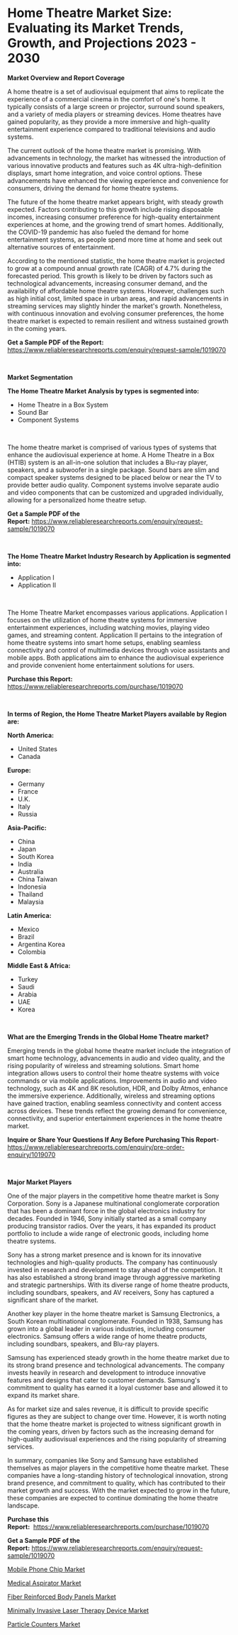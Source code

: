 <p><h1>Home Theatre Market Size: Evaluating its Market Trends, Growth, and Projections 2023 - 2030</h1></p><p><strong>Market Overview and Report Coverage</strong></p>
<p><p>A home theatre is a set of audiovisual equipment that aims to replicate the experience of a commercial cinema in the comfort of one's home. It typically consists of a large screen or projector, surround sound speakers, and a variety of media players or streaming devices. Home theatres have gained popularity, as they provide a more immersive and high-quality entertainment experience compared to traditional televisions and audio systems.</p><p>The current outlook of the home theatre market is promising. With advancements in technology, the market has witnessed the introduction of various innovative products and features such as 4K ultra-high-definition displays, smart home integration, and voice control options. These advancements have enhanced the viewing experience and convenience for consumers, driving the demand for home theatre systems.</p><p>The future of the home theatre market appears bright, with steady growth expected. Factors contributing to this growth include rising disposable incomes, increasing consumer preference for high-quality entertainment experiences at home, and the growing trend of smart homes. Additionally, the COVID-19 pandemic has also fueled the demand for home entertainment systems, as people spend more time at home and seek out alternative sources of entertainment.</p><p>According to the mentioned statistic, the home theatre market is projected to grow at a compound annual growth rate (CAGR) of 4.7% during the forecasted period. This growth is likely to be driven by factors such as technological advancements, increasing consumer demand, and the availability of affordable home theatre systems. However, challenges such as high initial cost, limited space in urban areas, and rapid advancements in streaming services may slightly hinder the market's growth. Nonetheless, with continuous innovation and evolving consumer preferences, the home theatre market is expected to remain resilient and witness sustained growth in the coming years.</p></p>
<p><strong>Get a Sample PDF of the Report:</strong> <a href="https://www.reliableresearchreports.com/enquiry/request-sample/1019070">https://www.reliableresearchreports.com/enquiry/request-sample/1019070</a></p>
<p>&nbsp;</p>
<p><strong>Market Segmentation</strong></p>
<p><strong>The Home Theatre Market Analysis by types is segmented into:</strong></p>
<p><ul><li>Home Theatre in a Box System</li><li>Sound Bar</li><li>Component Systems</li></ul></p>
<p>&nbsp;</p>
<p><p>The home theatre market is comprised of various types of systems that enhance the audiovisual experience at home. A Home Theatre in a Box (HTIB) system is an all-in-one solution that includes a Blu-ray player, speakers, and a subwoofer in a single package. Sound bars are slim and compact speaker systems designed to be placed below or near the TV to provide better audio quality. Component systems involve separate audio and video components that can be customized and upgraded individually, allowing for a personalized home theatre setup.</p></p>
<p><strong>Get a Sample PDF of the Report:</strong>&nbsp;<a href="https://www.reliableresearchreports.com/enquiry/request-sample/1019070">https://www.reliableresearchreports.com/enquiry/request-sample/1019070</a></p>
<p>&nbsp;</p>
<p><strong>The Home Theatre Market Industry Research by Application is segmented into:</strong></p>
<p><ul><li>Application I</li><li>Application II</li></ul></p>
<p>&nbsp;</p>
<p><p>The Home Theatre Market encompasses various applications. Application I focuses on the utilization of home theatre systems for immersive entertainment experiences, including watching movies, playing video games, and streaming content. Application II pertains to the integration of home theatre systems into smart home setups, enabling seamless connectivity and control of multimedia devices through voice assistants and mobile apps. Both applications aim to enhance the audiovisual experience and provide convenient home entertainment solutions for users.</p></p>
<p><strong>Purchase this Report:</strong>&nbsp; <a href="https://www.reliableresearchreports.com/purchase/1019070">https://www.reliableresearchreports.com/purchase/1019070</a></p>
<p>&nbsp;</p>
<p><strong>In terms of Region, the Home Theatre Market Players available by Region are:</strong></p>
<p>
    <p> <strong> North America: </strong>
        <ul>
            <li>United States</li>
            <li>Canada</li>
        </ul>
        </p> 
    <p> <strong> Europe: </strong>
        <ul>
            <li>Germany</li>
            <li>France</li>
            <li>U.K.</li>
            <li>Italy</li>
            <li>Russia</li>
        </ul>
        </p> 
    <p> <strong> Asia-Pacific: </strong>
        <ul>
            <li>China</li>
            <li>Japan</li>
            <li>South Korea</li>
            <li>India</li>
            <li>Australia</li>
            <li>China Taiwan</li>
            <li>Indonesia</li>
            <li>Thailand</li>
            <li>Malaysia</li>
        </ul>
        </p> 
    <p> <strong> Latin America: </strong>
        <ul>
            <li>Mexico</li>
            <li>Brazil</li>
            <li>Argentina Korea</li>
            <li>Colombia</li>
        </ul>
        </p> 
    <p> <strong> Middle East & Africa: </strong>
        <ul>
            <li>Turkey</li>
            <li>Saudi</li>
            <li>Arabia</li>
            <li>UAE</li>
            <li>Korea</li>
        </ul>
    </p>
    </p>
<p>&nbsp;</p>
<p><strong>What are the Emerging Trends in the Global Home Theatre market?</strong></p>
<p><p>Emerging trends in the global home theatre market include the integration of smart home technology, advancements in audio and video quality, and the rising popularity of wireless and streaming solutions. Smart home integration allows users to control their home theatre systems with voice commands or via mobile applications. Improvements in audio and video technology, such as 4K and 8K resolution, HDR, and Dolby Atmos, enhance the immersive experience. Additionally, wireless and streaming options have gained traction, enabling seamless connectivity and content access across devices. These trends reflect the growing demand for convenience, connectivity, and superior entertainment experiences in the home theatre market.</p></p>
<p><strong>Inquire or Share Your Questions If Any Before Purchasing This Report</strong>- <a href="https://www.reliableresearchreports.com/enquiry/pre-order-enquiry/1019070">https://www.reliableresearchreports.com/enquiry/pre-order-enquiry/1019070</a></p>
<p>&nbsp;</p>
<p><strong>Major Market Players</strong></p>
<p><p>One of the major players in the competitive home theatre market is Sony Corporation. Sony is a Japanese multinational conglomerate corporation that has been a dominant force in the global electronics industry for decades. Founded in 1946, Sony initially started as a small company producing transistor radios. Over the years, it has expanded its product portfolio to include a wide range of electronic goods, including home theatre systems.</p><p>Sony has a strong market presence and is known for its innovative technologies and high-quality products. The company has continuously invested in research and development to stay ahead of the competition. It has also established a strong brand image through aggressive marketing and strategic partnerships. With its diverse range of home theatre products, including soundbars, speakers, and AV receivers, Sony has captured a significant share of the market.</p><p>Another key player in the home theatre market is Samsung Electronics, a South Korean multinational conglomerate. Founded in 1938, Samsung has grown into a global leader in various industries, including consumer electronics. Samsung offers a wide range of home theatre products, including soundbars, speakers, and Blu-ray players.</p><p>Samsung has experienced steady growth in the home theatre market due to its strong brand presence and technological advancements. The company invests heavily in research and development to introduce innovative features and designs that cater to customer demands. Samsung's commitment to quality has earned it a loyal customer base and allowed it to expand its market share.</p><p>As for market size and sales revenue, it is difficult to provide specific figures as they are subject to change over time. However, it is worth noting that the home theatre market is projected to witness significant growth in the coming years, driven by factors such as the increasing demand for high-quality audiovisual experiences and the rising popularity of streaming services.</p><p>In summary, companies like Sony and Samsung have established themselves as major players in the competitive home theatre market. These companies have a long-standing history of technological innovation, strong brand presence, and commitment to quality, which has contributed to their market growth and success. With the market expected to grow in the future, these companies are expected to continue dominating the home theatre landscape.</p></p>
<p><strong>Purchase this Report:</strong>&nbsp;&nbsp;<a href="https://www.reliableresearchreports.com/purchase/1019070">https://www.reliableresearchreports.com/purchase/1019070</a></p>
<p></p>
<p><strong>Get a Sample PDF of the Report:</strong>&nbsp;<a href="https://www.reliableresearchreports.com/enquiry/request-sample/1019070">https://www.reliableresearchreports.com/enquiry/request-sample/1019070</a></p>
<p><p><a href="https://www.linkedin.com/pulse/mobile-phone-chip-market-size-share-global-analysis-report-cuxoe/">Mobile Phone Chip Market</a></p><p><a href="https://www.reportprime.com/medical-aspirator-r10219">Medical Aspirator Market</a></p><p><a href="https://issuu.com/reportprime-2/docs/fiber-reinforced-body-panels-market-size-2030.pptx?fr=xKAE9_zU1NQ">Fiber Reinforced Body Panels Market</a></p><p><a href="https://www.reportprime.com/minimally-invasive-laser-therapy-device-r10222">Minimally Invasive Laser Therapy Device Market</a></p><p><a href="https://medium.com/@hotspotflipk/particle-counters-market-size-growth-forecast-2023-2030-fa9faf32d584">Particle Counters Market</a></p></p>